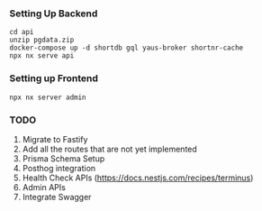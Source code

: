 ### Setting Up Backend

```shell
cd api
unzip pgdata.zip
docker-compose up -d shortdb gql yaus-broker shortnr-cache
npx nx serve api
```

### Setting up Frontend

```shell
npx nx server admin
```

### TODO
1. Migrate to Fastify
2. Add all the routes that are not yet implemented
3. Prisma Schema Setup
4. Posthog integration
5. Health Check APIs (https://docs.nestjs.com/recipes/terminus)
6. Admin APIs
7. Integrate Swagger